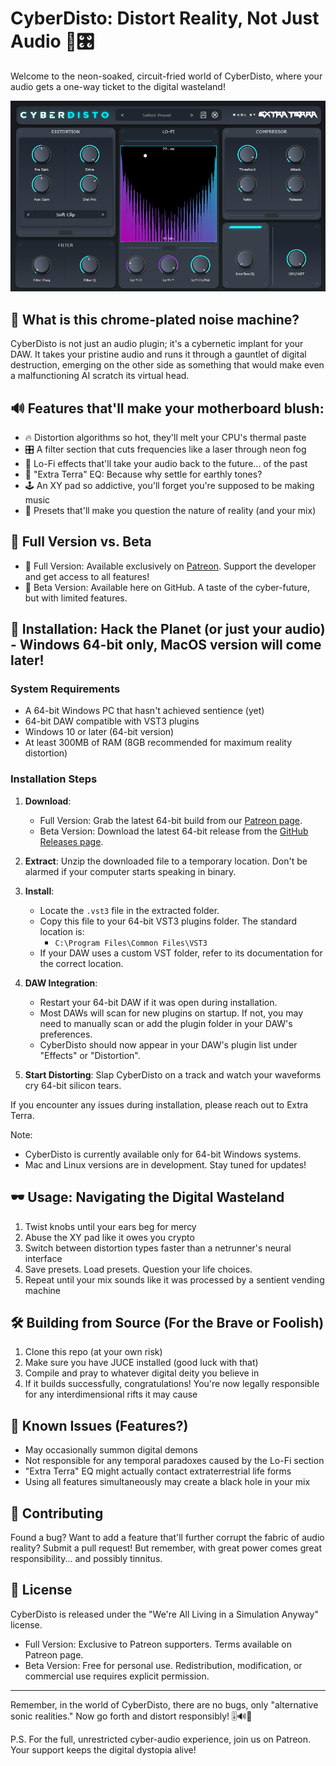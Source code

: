 # CyberDisto: Distort Reality, Not Just Audio 🤖🎛️

Welcome to the neon-soaked, circuit-fried world of CyberDisto, where your audio gets a one-way ticket to the digital wasteland! 

![Alt text](screencyberdisto.png)

## 🌆 What is this chrome-plated noise machine?

CyberDisto is not just an audio plugin; it's a cybernetic implant for your DAW. It takes your pristine audio and runs it through a gauntlet of digital destruction, emerging on the other side as something that would make even a malfunctioning AI scratch its virtual head.

## 🔊 Features that'll make your motherboard blush:

- 🔥 Distortion algorithms so hot, they'll melt your CPU's thermal paste
- 🎛️ A filter section that cuts frequencies like a laser through neon fog
- 💾 Lo-Fi effects that'll take your audio back to the future... of the past
- 🦾 "Extra Terra" EQ: Because why settle for earthly tones?
- 🕹️ An XY pad so addictive, you'll forget you're supposed to be making music
- 🧠 Presets that'll make you question the nature of reality (and your mix)

## 💎 Full Version vs. Beta
- 🌟 Full Version: Available exclusively on [Patreon](https://www.patreon.com/posts/cyberdisto-vst3-114553758). Support the developer and get access to all features!
- 🧪 Beta Version: Available here on GitHub. A taste of the cyber-future, but with limited features.

## 🚀 Installation: Hack the Planet (or just your audio) - Windows 64-bit only, MacOS version will come later!

### System Requirements
- A 64-bit Windows PC that hasn't achieved sentience (yet)
- 64-bit DAW compatible with VST3 plugins
- Windows 10 or later (64-bit version)
- At least 300MB of RAM (8GB recommended for maximum reality distortion)

### Installation Steps
1. **Download**: 
   - Full Version: Grab the latest 64-bit build from our [Patreon page](https://www.patreon.com/posts/cyberdisto-vst3-114553758).
   - Beta Version: Download the latest 64-bit release from the [GitHub Releases page](https://github.com/DrFuturo/CyberDisto-VST3-v0.9-Beta/releases).

2. **Extract**: Unzip the downloaded file to a temporary location. Don't be alarmed if your computer starts speaking in binary.

3. **Install**:
   - Locate the `.vst3` file in the extracted folder.
   - Copy this file to your 64-bit VST3 plugins folder. The standard location is:
     - `C:\Program Files\Common Files\VST3`
   - If your DAW uses a custom VST folder, refer to its documentation for the correct location.

4. **DAW Integration**:
   - Restart your 64-bit DAW if it was open during installation.
   - Most DAWs will scan for new plugins on startup. If not, you may need to manually scan or add the plugin folder in your DAW's preferences.
   - CyberDisto should now appear in your DAW's plugin list under "Effects" or "Distortion".

5. **Start Distorting**: Slap CyberDisto on a track and watch your waveforms cry 64-bit silicon tears.

If you encounter any issues during installation, please reach out to Extra Terra.

Note: 
- CyberDisto is currently available only for 64-bit Windows systems.
- Mac and Linux versions are in development. Stay tuned for updates!

## 🕶️ Usage: Navigating the Digital Wasteland

1. Twist knobs until your ears beg for mercy
2. Abuse the XY pad like it owes you crypto
3. Switch between distortion types faster than a netrunner's neural interface
4. Save presets. Load presets. Question your life choices.
5. Repeat until your mix sounds like it was processed by a sentient vending machine

## 🛠️ Building from Source (For the Brave or Foolish)

1. Clone this repo (at your own risk)
2. Make sure you have JUCE installed (good luck with that)
3. Compile and pray to whatever digital deity you believe in
4. If it builds successfully, congratulations! You're now legally responsible for any interdimensional rifts it may cause

## 🐛 Known Issues (Features?)

- May occasionally summon digital demons
- Not responsible for any temporal paradoxes caused by the Lo-Fi section
- "Extra Terra" EQ might actually contact extraterrestrial life forms
- Using all features simultaneously may create a black hole in your mix

## 🙏 Contributing

Found a bug? Want to add a feature that'll further corrupt the fabric of audio reality? Submit a pull request! But remember, with great power comes great responsibility... and possibly tinnitus.

## 📜 License

CyberDisto is released under the "We're All Living in a Simulation Anyway" license. 

- Full Version: Exclusive to Patreon supporters. Terms available on Patreon page.
- Beta Version: Free for personal use. Redistribution, modification, or commercial use requires explicit permission.

---

Remember, in the world of CyberDisto, there are no bugs, only "alternative sonic realities." Now go forth and distort responsibly! 🎚️🔊🦾

P.S. For the full, unrestricted cyber-audio experience, join us on Patreon. Your support keeps the digital dystopia alive!
